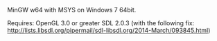 MinGW w64 with MSYS on Windows 7 64bit.

Requires:
	OpenGL 3.0 or greater
	SDL 2.0.3 (with the following fix: http://lists.libsdl.org/pipermail/sdl-libsdl.org/2014-March/093845.html)

